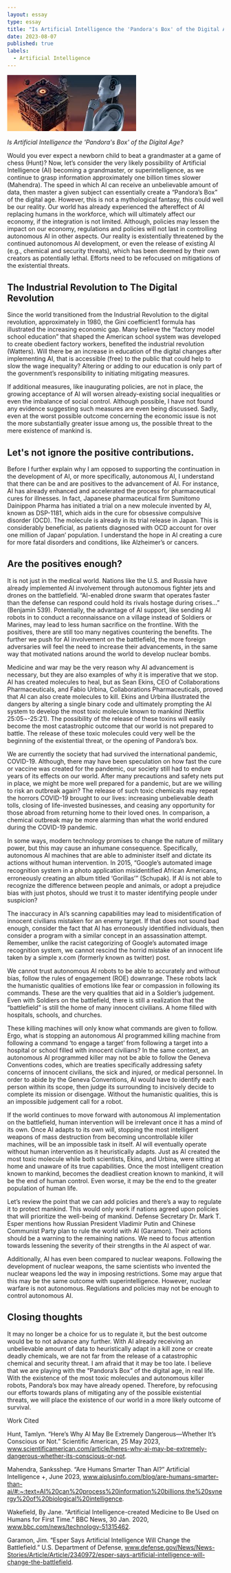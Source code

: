 ```yaml
---
layout: essay
type: essay
title: "Is Artificial Intelligence the 'Pandora's Box' of the Digital Age?"
date: 2023-08-07
published: true
labels:
  - Artificial Intelligence
---
```


<div class="text-center p-4">
  <img width="300px" src="../img/pandora.jpg" class="img-thumbnail" >

*Is Artificial Intelligence the 'Pandora's Box' of the Digital Age?*

Would you ever expect a newborn child to beat a grandmaster at a game of chess (Hunt)? Now, let’s consider the very likely possibility of Artificial Intelligence (AI) becoming a grandmaster, or superintelligence, as we continue to grasp information approximately one billion times slower (Mahendra). The speed in which AI can receive an unbelievable amount of data, then master a given subject can essentially create a “Pandora’s Box” of the digital age. However, this is not a mythological fantasy, this could well be our reality. Our world has already experienced the aftereffect of AI replacing humans in the workforce, which will ultimately affect our economy, if the integration is not limited. Although, policies may lessen the impact on our economy, regulations and policies will not last in controlling autonomous AI in other aspects. Our reality is existentially threatened by the continued autonomous AI development, or even the release of existing AI (e.g., chemical and security threats), which has been deemed by their own creators as potentially lethal. Efforts need to be refocused on mitigations of the existential threats.

## The Industrial Revolution to The Digital Revolution

Since the world transitioned from the Industrial Revolution to the digital revolution, approximately in 1980, the Gini coefficient1 formula has illustrated the increasing economic gap. Many believe the “factory model school education” that shaped the American school system was developed to create obedient factory workers, benefited the industrial revolution (Watters). Will there be an increase in education of the digital changes after implementing AI, that is accessible (free) to the public that could help to slow the wage inequality? Altering or adding to our education is only part of the government’s responsibility to initiating mitigating measures.

If additional measures, like inaugurating policies, are not in place, the growing acceptance of AI will worsen already-existing social inequalities or even the imbalance of social control. Although possible, I have not found any evidence suggesting such measures are even being discussed. Sadly, even at the worst possible outcome concerning the economic issue is not the more substantially greater issue among us, the possible threat to the mere existence of mankind is.

## Let's not ignore the positive contributions.

Before I further explain why I am opposed to supporting the continuation in the development of AI, or more specifically, autonomous AI, I understand that there can be and are positives to the advancement of AI. For instance, AI has already enhanced and accelerated the process for pharmaceutical cures for illnesses. In fact, Japanese pharmaceutical firm Sumitomo Dainippon Pharma has initiated a trial on a new molecule invented by AI, known as DSP-1181, which aids in the cure for obsessive compulsive disorder (OCD). The molecule is already in its trial release in Japan. This is considerably beneficial, as patients diagnosed with OCD account for over one million of Japan’ population. I understand the hope in AI creating a cure for more fatal disorders and conditions, like Alzheimer’s or cancers.

## Are the positives enough?

It is not just in the medical world. Nations like the U.S. and Russia have already implemented AI involvement through autonomous fighter jets and drones on the battlefield. “AI-enabled drone swarm that operates faster than the defense can respond could hold its rivals hostage during crises…” (Benjamin 539). Potentially, the advantage of AI support, like sending AI robots in to conduct a reconnaissance on a village instead of Soldiers or Marines, may lead to less human sacrifice on the frontline. With the positives, there are still too many negatives countering the benefits. The further we push for AI involvement on the battlefield, the more foreign adversaries will feel the need to increase their advancements, in the same way that motivated nations around the world to develop nuclear bombs.

Medicine and war may be the very reason why AI advancement is necessary, but they are also examples of why it is imperative that we stop. AI has created molecules to heal, but as Sean Ekins, CEO of Collaborations Pharmaceuticals, and Fabio Urbina, Collaborations Pharmaceuticals, proved that AI can also create molecules to kill. Ekins and Urbina illustrated the dangers by altering a single binary code and ultimately prompting the AI system to develop the most toxic molecule known to mankind (Netflix 25:05¬-25:21). The possibility of the release of these toxins will easily become the most catastrophic outcome that our world is not prepared to battle. The release of these toxic molecules could very well be the beginning of the existential threat, or the opening of Pandora’s box. 

We are currently the society that had survived the international pandemic, COVID-19. Although, there may have been speculation on how fast the cure or vaccine was created for the pandemic, our society still had to endure years of its effects on our world. After many precautions and safety nets put in place, we might be more well prepared for a pandemic, but are we willing to risk an outbreak again? The release of such toxic chemicals may repeat the horrors COVID-19 brought to our lives: increasing unbelievable death tolls, closing of life-invested businesses, and ceasing any opportunity for those abroad from returning home to their loved ones. In comparison, a chemical outbreak may be more alarming than what the world endured during the COVID-19 pandemic. 

In some ways, modern technology promises to change the nature of military power, but this may cause an inhumane consequence. Specifically, autonomous AI machines that are able to administer itself and dictate its actions without human intervention. In 2015, “Google’s automated image recognition system in a photo application misidentiﬁed African Americans, erroneously creating an album titled ‘Gorillas’” (Schupak). If AI is not able to recognize the difference between people and animals, or adopt a prejudice bias with just photos, should we trust it to master identifying people under suspicion? 

The inaccuracy in AI’s scanning capabilities may lead to misidentification of innocent civilians mistaken for an enemy target. If that does not sound bad enough, consider the fact that AI has erroneously identified individuals, then consider a program with a similar concept in an assassination attempt. Remember, unlike the racist categorizing of Google’s automated image recognition system, we cannot rescind the horrid mistake of an innocent life taken by a simple x.com (formerly known as twitter) post. 

We cannot trust autonomous AI robots to be able to accurately and without bias, follow the rules of engagement (ROE) downrange. These robots lack the humanistic qualities of emotions like fear or compassion in following its commands. These are the very qualities that aid in a Soldier’s judgement. Even with Soldiers on the battlefield, there is still a realization that the “battlefield” is still the home of many innocent civilians. A home filled with hospitals, schools, and churches. 

These killing machines will only know what commands are given to follow. Ergo, what is stopping an autonomous AI programmed killing machine from following a command ‘to engage a target’ from following a target into a hospital or school filled with innocent civilians? In the same context, an autonomous AI programmed killer may not be able to follow the Geneva Conventions codes, which are treaties specifically addressing safety concerns of innocent civilians, the sick and injured, or medical personnel. In order to abide by the Geneva Conventions, AI would have to identify each person within its scope, then judge its surrounding to incisively decide to complete its mission or disengage. Without the humanistic qualities, this is an impossible judgement call for a robot.
 
If the world continues to move forward with autonomous AI implementation on the battlefield, human intervention will be irrelevant once it has a mind of its own. Once AI adapts to its own will, stopping the most intelligent weapons of mass destruction from becoming uncontrollable killer machines, will be an impossible task in itself. AI will eventually operate without human intervention as it heuristically adapts. Just as AI created the most toxic molecule while both scientists, Ekins, and Urbina, were sitting at home and unaware of its true capabilities. Once the most intelligent creation known to mankind, becomes the deadliest creation known to mankind, it will be the end of human control. Even worse, it may be the end to the greater population of human life.

Let’s review the point that we can add policies and there’s a way to regulate it to protect mankind. This would only work if nations agreed upon policies that will prioritize the well-being of mankind. Defense Secretary Dr. Mark T. Esper mentions how Russian President Vladimir Putin and Chinese Communist Party plan to rule the world with AI (Garamon). Their actions should be a warning to the remaining nations. We need to focus attention towards lessening the severity of their strengths in the AI aspect of war.  

Additionally, AI has even been compared to nuclear weapons. Following the development of nuclear weapons, the same scientists who invented the nuclear weapons led the way in imposing restrictions. Some may argue that this may be the same outcome with superintelligence. However, nuclear warfare is not autonomous. Regulations and policies may not be enough to control autonomous AI. 

## Closing thoughts

It may no longer be a choice for us to regulate it, but the best outcome would be to not advance any further. With AI already receiving an unbelievable amount of data to heuristically adapt in a kill zone or create deadly chemicals, we are not far from the release of a catastrophic chemical and security threat. I am afraid that it may be too late. I believe that we are playing with the “Pandora’s Box” of the digital age, in real life. With the existence of the most toxic molecules and autonomous killer robots, Pandora’s box may have already opened. Therefore, by refocusing our efforts towards plans of mitigating any of the possible existential threats, we will place the existence of our world in a more likely outcome of survival. 

Work Cited

Hunt, Tamlyn. “Here’s Why AI May Be Extremely Dangerous—Whether It’s Conscious       or Not.” Scientific American, 25 May 2023, www.scientificamerican.com/article/heres-why-ai-may-be-extremely-dangerous-whether-its-conscious-or-not.

Mahendra, Sanksshep. “Are Humans Smarter Than AI?” Artificial Intelligence +, June 2023, www.aiplusinfo.com/blog/are-humans-smarter-than-ai/#:~:text=AI%20can%20process%20information%20billions,the%20synergy%20of%20biological%20intelligence.

Wakefield, By Jane. “Artificial Intelligence-created Medicine to Be Used on Humans for First Time.” BBC News, 30 Jan. 2020, www.bbc.com/news/technology-51315462.

Garamon, Jim. “Esper Says Artificial Intelligence Will Change the Battlefield.” U.S. Department of Defense, www.defense.gov/News/News-Stories/Article/Article/2340972/esper-says-artificial-intelligence-will-change-the-battlefield.
